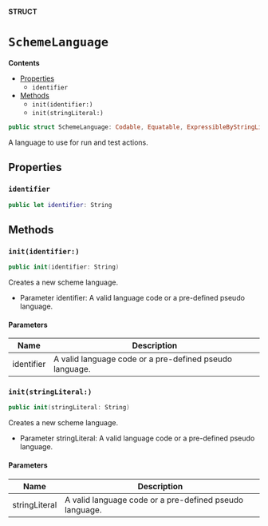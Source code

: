 **STRUCT**

# `SchemeLanguage`

**Contents**

- [Properties](#properties)
  - `identifier`
- [Methods](#methods)
  - `init(identifier:)`
  - `init(stringLiteral:)`

```swift
public struct SchemeLanguage: Codable, Equatable, ExpressibleByStringLiteral
```

A language to use for run and test actions.

## Properties
### `identifier`

```swift
public let identifier: String
```

## Methods
### `init(identifier:)`

```swift
public init(identifier: String)
```

Creates a new scheme language.
- Parameter identifier: A valid language code or a pre-defined pseudo language.

#### Parameters

| Name | Description |
| ---- | ----------- |
| identifier | A valid language code or a pre-defined pseudo language. |

### `init(stringLiteral:)`

```swift
public init(stringLiteral: String)
```

Creates a new scheme language.
- Parameter stringLiteral: A valid language code or a pre-defined pseudo language.

#### Parameters

| Name | Description |
| ---- | ----------- |
| stringLiteral | A valid language code or a pre-defined pseudo language. |